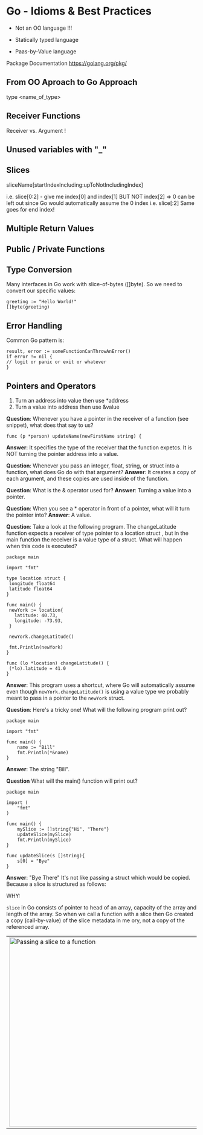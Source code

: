 # Go - Idioms & Best Practices

* Not an OO language !!!

* Statically typed language

* Paas-by-Value language

Package Documentation https://golang.org/pkg/

## From OO Aproach to Go Approach

type <name_of_type> <datatype>

## Receiver Functions

Receiver vs. Argument !

## Unused variables with "_"

## Slices

sliceName[startIndexIncluding:upToNotIncludingIndex]

i.e. slice[0:2] - give me index[0] and index[1] BUT NOT index[2]
=> 0 can be left out since Go would automatically assume the 0 index
i.e. slice[:2]
Same goes for end index!

## Multiple Return Values

## Public / Private Functions

## Type Conversion
Many interfaces in Go work with slice-of-bytes ([]byte). So we need to convert
our specific values:

```
greeting := "Hello World!"
[]byte(greeting)
```

## Error Handling

Common Go pattern is:

```
result, error := someFunctionCanThrowAnError()
if error != nil {
// logit or panic or exit or whatever
}
```

## Pointers and Operators

1. Turn an address into value then use *address
2. Turn a value into address then use &value

**Question**: Whenever you have a pointer in the receiver of a function (see snippet), what does that say to us?
```
func (p *person) updateName(newFirstName string) {
```
**Answer**: It specifies the type of the receiver that the function expetcs. It is NOT turning the pointer address into a value.


**Question**: Whenever you pass an integer, float, string, or struct into a function, what does Go do with that argument?
**Answer**: It creates a copy of each argument, and these copies are used inside of the function.

**Question**: What is the &  operator used for?
**Answer**: Turning a value into a pointer.

**Question**: When you see a * operator in front of a pointer, what will it turn the pointer into?
**Answer**: A value.

**Question**: Take a look at the following program.  The changeLatitude function expects a receiver of type pointer to a location struct , but in the main function the receiver is a value type of a struct.  What will happen when this code is executed?

```
package main
 
import "fmt"
 
type location struct {
 longitude float64
 latitude float64
}
 
func main() {
 newYork := location{
   latitude: 40.73,
   longitude: -73.93,
 }
 
 newYork.changeLatitude()
 
 fmt.Println(newYork)
}
 
func (lo *location) changeLatitude() {
 (*lo).latitude = 41.0
}

```
**Answer**: This program uses a shortcut, where Go will automatically assume even though ``` newYork.changeLatitude() ``` is using a value type we probably meant to pass in a pointer to the ```newYork``` struct.


**Question**: Here's a tricky one!  What will the following program print out?

```
package main
 
import "fmt"
 
func main() {
    name := "Bill"
    fmt.Println(*&name)
}

```
**Answer**: The string "Bill".

**Question** What will the main() function will print out?
```
package main

import (
	"fmt"
)

func main() {
	mySlice := []string{"Hi", "There"}
	updateSlice(mySlice)
	fmt.Println(mySlice)
}

func updateSlice(s []string){
    s[0] = "Bye"
}
```

**Answer**: "Bye There"
It's not like passing a struct which would be copied. Because a slice is structured as follows:

WHY:

```slice``` in Go consists of pointer to head of an array, capacity of the array and length of the array. So when we call a function with a slice then Go created a copy (call-by-value) of the slice metadata in me ory, not a copy of the referenced array.

<table><tr><td>
<img align="center" src="./pics/slice_mem.png" title="Passing a slice to a function" width="500">
</td></tr></table>